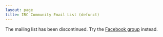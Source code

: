 ```yaml
---
layout: page
title: IRC Community Email List (defunct)
---
```


The mailing list has been discontinued. Try the
[Facebook group](https://www.facebook.com/home.php?sk=group_20175661233)
instead.

